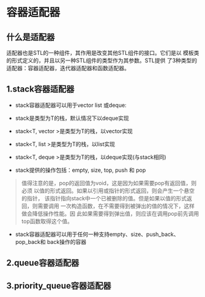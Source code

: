 # 容器适配器

## 什么是适配器
适配器也是STL的一种组件，其作用是改变其他STL组件的接口。它们是以
模板类的形式定义的，并且以另一种STL组件的类型作为其参数。STL提供
了3种类型的适配器：容器适配器，迭代器适配器和函数适配器。

## 1.stack容器适配器
* stack容器适配器可以用于vector list 或deque:
 * stack<T>是类型为T的栈，默认情况下以deque实现
 * stack<T, vector<T> >是类型为T的栈，以vector实现
 * stack<T, list<T> >是类型为T的栈，以list实现
 * stack<T, deque<T> >是类型为T的栈，以deque实现(与stack<T>相同)

* stack提供的操作包括：empty, size, top, push 和 pop
> 值得注意的是，pop的返回值为void，这是因为如果需要pop有返回值，则必须
> 以值的形式返回。如果以引用或指针的形式返回，则会产生一个悬空的指针，
> 该指针指向stack中一个已被删除的值。但是如果以值的形式返回，则需要调用
> 一次构造函数，在不需要得到被弹出的值的情况下，这样做会降低操作性能。因
> 此如果需要得到弹出值，则应该在调用pop前先调用top函数取得这个值。

* stack容器适配器可以用于任何一种支持empty、size、push_back、pop_back和
  back操作的容器

## 2.queue容器适配器
## 3.priority_queue容器适配器
